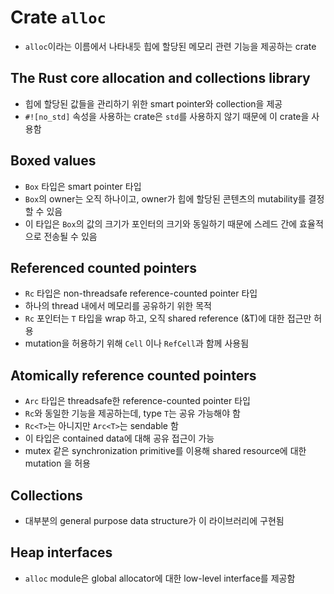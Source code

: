 # Crate `alloc`

- `alloc`이라는 이름에서 나타내듯 힙에 할당된 메모리 관련 기능을 제공하는 crate

## The Rust core allocation and collections library
- 힙에 할당된 값들을 관리하기 위한 smart pointer와 collection을 제공
- `#![no_std]` 속성을 사용하는 crate은 `std`를 사용하지 않기 때문에 이 crate을 사용함

## Boxed values
- `Box` 타입은 smart pointer 타입
- `Box`의 owner는 오직 하나이고, owner가 힙에 할당된 콘텐츠의 mutability를 결정할 수 있음
- 이 타입은 `Box`의 값의 크기가 포인터의 크기와 동일하기 때문에 스레드 간에 효율적으로 전송될 수 있음

## Referenced counted pointers
- `Rc` 타입은 non-threadsafe reference-counted pointer 타입
- 하나의 thread 내에서 메모리를 공유하기 위한 목적
- `Rc` 포인터는 `T` 타입을 wrap 하고, 오직 shared reference (&T)에 대한 접근만 허용
- mutation을 허용하기 위해 `Cell` 이나 `RefCell`과 함께 사용됨

## Atomically reference counted pointers
- `Arc` 타입은 threadsafe한 reference-counted pointer 타입
- `Rc`와 동일한 기능을 제공하는데, type `T`는 공유 가능해야 함
- `Rc<T>`는 아니지만 `Arc<T>`는 sendable 함
- 이 타입은 contained data에 대해 공유 접근이 가능
- mutex 같은 synchronization primitive를 이용해 shared resource에 대한 mutation 을 허용

## Collections
- 대부분의 general purpose data structure가 이 라이브러리에 구현됨

## Heap interfaces
- `alloc` module은 global allocator에 대한 low-level interface를 제공함

